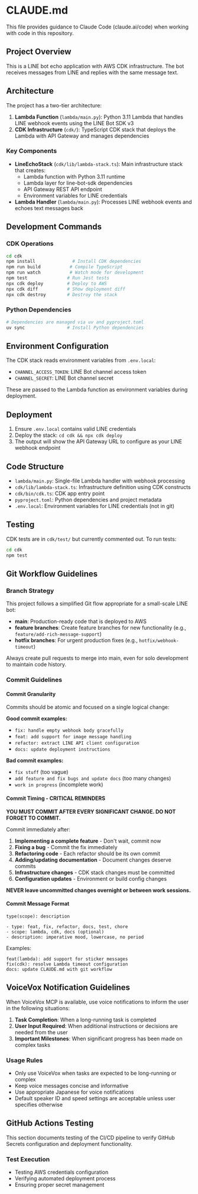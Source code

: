 # CLAUDE.md

This file provides guidance to Claude Code (claude.ai/code) when working with code in this repository.

## Project Overview

This is a LINE bot echo application with AWS CDK infrastructure. The bot receives messages from LINE and replies with the same message text.

## Architecture

The project has a two-tier architecture:

1. **Lambda Function** (`lambda/main.py`): Python 3.11 Lambda that handles LINE webhook events using the LINE Bot SDK v3
2. **CDK Infrastructure** (`cdk/`): TypeScript CDK stack that deploys the Lambda with API Gateway and manages dependencies

### Key Components

- **LineEchoStack** (`cdk/lib/lambda-stack.ts`): Main infrastructure stack that creates:
  - Lambda function with Python 3.11 runtime
  - Lambda layer for line-bot-sdk dependencies
  - API Gateway REST API endpoint
  - Environment variables for LINE credentials
- **Lambda Handler** (`lambda/main.py`): Processes LINE webhook events and echoes text messages back

## Development Commands

### CDK Operations
```bash
cd cdk
npm install              # Install CDK dependencies
npm run build           # Compile TypeScript
npm run watch           # Watch mode for development
npm test               # Run Jest tests
npx cdk deploy         # Deploy to AWS
npx cdk diff           # Show deployment diff
npx cdk destroy        # Destroy the stack
```

### Python Dependencies
```bash
# Dependencies are managed via uv and pyproject.toml
uv sync                # Install Python dependencies
```

## Environment Configuration

The CDK stack reads environment variables from `.env.local`:
- `CHANNEL_ACCESS_TOKEN`: LINE Bot channel access token
- `CHANNEL_SECRET`: LINE Bot channel secret

These are passed to the Lambda function as environment variables during deployment.

## Deployment

1. Ensure `.env.local` contains valid LINE credentials
2. Deploy the stack: `cd cdk && npx cdk deploy`
3. The output will show the API Gateway URL to configure as your LINE webhook endpoint

## Code Structure

- `lambda/main.py`: Single-file Lambda handler with webhook processing
- `cdk/lib/lambda-stack.ts`: Infrastructure definition using CDK constructs
- `cdk/bin/cdk.ts`: CDK app entry point
- `pyproject.toml`: Python dependencies and project metadata
- `.env.local`: Environment variables for LINE credentials (not in git)

## Testing

CDK tests are in `cdk/test/` but currently commented out. To run tests:
```bash
cd cdk
npm test
```

## Git Workflow Guidelines

### Branch Strategy
This project follows a simplified Git flow appropriate for a small-scale LINE bot:

- **main**: Production-ready code that is deployed to AWS
- **feature branches**: Create feature branches for new functionality (e.g., `feature/add-rich-message-support`)
- **hotfix branches**: For urgent production fixes (e.g., `hotfix/webhook-timeout`)

Always create pull requests to merge into main, even for solo development to maintain code history.

### Commit Guidelines

#### Commit Granularity
Commits should be atomic and focused on a single logical change:

**Good commit examples:**
- `fix: handle empty webhook body gracefully`
- `feat: add support for image message handling`
- `refactor: extract LINE API client configuration`
- `docs: update deployment instructions`

**Bad commit examples:**
- `fix stuff` (too vague)
- `add feature and fix bugs and update docs` (too many changes)
- `work in progress` (incomplete work)

#### Commit Timing - CRITICAL REMINDERS

**YOU MUST COMMIT AFTER EVERY SIGNIFICANT CHANGE. DO NOT FORGET TO COMMIT.**

Commit immediately after:
1. **Implementing a complete feature** - Don't wait, commit now
2. **Fixing a bug** - Commit the fix immediately
3. **Refactoring code** - Each refactor should be its own commit
4. **Adding/updating documentation** - Document changes deserve commits
5. **Infrastructure changes** - CDK stack changes must be committed
6. **Configuration updates** - Environment or build config changes

**NEVER leave uncommitted changes overnight or between work sessions.**

#### Commit Message Format
```
type(scope): description

- type: feat, fix, refactor, docs, test, chore
- scope: lambda, cdk, docs (optional)
- description: imperative mood, lowercase, no period
```

Examples:
```
feat(lambda): add support for sticker messages
fix(cdk): resolve Lambda timeout configuration
docs: update CLAUDE.md with git workflow
```

## VoiceVox Notification Guidelines

When VoiceVox MCP is available, use voice notifications to inform the user in the following situations:

1. **Task Completion**: When a long-running task is completed
2. **User Input Required**: When additional instructions or decisions are needed from the user
3. **Important Milestones**: When significant progress has been made on complex tasks

### Usage Rules
- Only use VoiceVox when tasks are expected to be long-running or complex
- Keep voice messages concise and informative
- Use appropriate Japanese for voice notifications
- Default speaker ID and speed settings are acceptable unless user specifies otherwise

## GitHub Actions Testing

This section documents testing of the CI/CD pipeline to verify GitHub Secrets configuration and deployment functionality.

### Test Execution
- Testing AWS credentials configuration
- Verifying automated deployment process
- Ensuring proper secret management